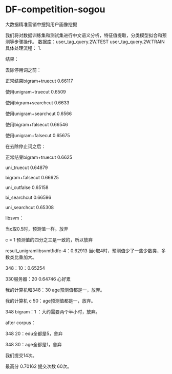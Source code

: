 # DF-competition-sogou
大数据精准营销中搜狗用户画像挖掘

我们将对数据训练集和测试集进行中文语义分析，特征值提取，分类模型拟合和预测等步骤操作。
数据库：user_tag_query.2W.TEST user_tag_query.2W.TRAIN
具体处理流程：
1. 


结果：

去除停用词之前：

正常结果bigram+truecut 0.66117

使用unigram+truecut 0.6509

使用bigram+searchcut 0.6633

使用unigram+searchcut 0.6566

使用bigram+falsecut 0.66546

使用unigram+falsecut 0.65675



在去除停止词之后：

正常结果bigram+truecut 0.6625

uni_truecut 0.64879

bigram+falsecut 0.66625

uni_cutfalse 0.65158

bi_searchcut 0.66596

uni_searchcut 0.65308

libsvm：



当c取0.5时，预测值一样。放弃

c = 1 预测值的四分之三是一致的，所以放弃

result_unigramlibsvmtfidfc-4：0.62913    当c取4时，预测值少了一些少数类，多数类比重加大。 

348：10：0.65254

330服务器：20 0.64746 心好累

我的计算机和348：30 age预测值都是一，放弃。


我的计算机 c 50：age预测值都是一，放弃。

348 bigram：1 ：大约需要两个半小时，放弃。


after corpus：

348 20：edu全都是5，舍弃

348 30：age全都是1，舍弃


我们提交14次。

最高分 0.70162 提交次数 60次。